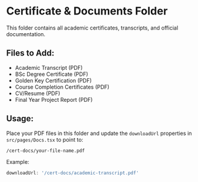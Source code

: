 # Certificate & Documents Folder

This folder contains all academic certificates, transcripts, and official documentation.

## Files to Add:
- Academic Transcript (PDF)
- BSc Degree Certificate (PDF)
- Golden Key Certification (PDF)
- Course Completion Certificates (PDF)
- CV/Resume (PDF)
- Final Year Project Report (PDF)

## Usage:
Place your PDF files in this folder and update the `downloadUrl` properties in `src/pages/Docs.tsx` to point to:
```
/cert-docs/your-file-name.pdf
```

Example:
```javascript
downloadUrl: '/cert-docs/academic-transcript.pdf'
```



